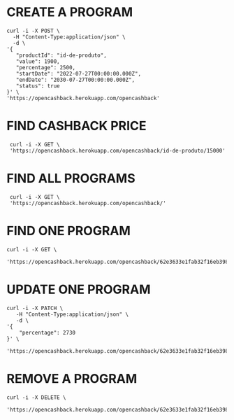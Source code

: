 # CREATE A PROGRAM
 ```
curl -i -X POST \
   -H "Content-Type:application/json" \
   -d \
'{
	"productId": "id-de-produto",
	"value": 1900,
	"percentage": 2500,
	"startDate": "2022-07-27T00:00:00.000Z",
	"endDate": "2030-07-27T00:00:00.000Z",
	"status": true
}' \
 'https://opencashback.herokuapp.com/opencashback'
```


# FIND CASHBACK PRICE

```
 curl -i -X GET \
 'https://opencashback.herokuapp.com/opencashback/id-de-produto/15000'
```


# FIND ALL PROGRAMS
```
 curl -i -X GET \
 'https://opencashback.herokuapp.com/opencashback/'
```


# FIND ONE PROGRAM
```
curl -i -X GET \
 'https://opencashback.herokuapp.com/opencashback/62e3633e1fab32f16eb39858'
```


# UPDATE ONE PROGRAM
```
curl -i -X PATCH \
   -H "Content-Type:application/json" \
   -d \
'{
	"percentage": 2730
}' \
 'https://opencashback.herokuapp.com/opencashback/62e3633e1fab32f16eb39858'
```


# REMOVE A PROGRAM
```
curl -i -X DELETE \
 'https://opencashback.herokuapp.com/opencashback/62e3633e1fab32f16eb39858'
```